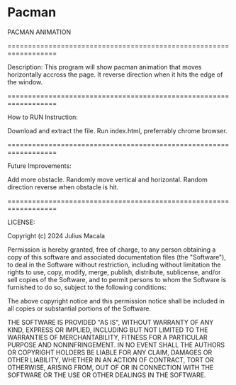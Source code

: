 # Pacman
PACMAN ANIMATION

==================================================================

Description: This program will show pacman animation that moves horizontally accross the page. It reverse direction when it hits the edge of the window.

==================================================================

How to RUN Instruction:

Download and extract the file.
Run index.html, preferrably chrome browser.

==================================================================

Future Improvements:

Add more obstacle.
Randomly move vertical and horizontal.
Random direction reverse when obstacle is hit.

==================================================================

LICENSE:

Copyright (c) 2024 Julius Macala

Permission is hereby granted, free of charge, to any person obtaining a copy of this software and associated documentation files (the "Software"), to deal in the Software without restriction, including without limitation the rights to use, copy, modify, merge, publish, distribute, sublicense, and/or sell copies of the Software, and to permit persons to whom the Software is furnished to do so, subject to the following conditions:

The above copyright notice and this permission notice shall be included in all copies or substantial portions of the Software.

THE SOFTWARE IS PROVIDED "AS IS", WITHOUT WARRANTY OF ANY KIND, EXPRESS OR IMPLIED, INCLUDING BUT NOT LIMITED TO THE WARRANTIES OF MERCHANTABILITY, FITNESS FOR A PARTICULAR PURPOSE AND NONINFRINGEMENT. IN NO EVENT SHALL THE AUTHORS OR COPYRIGHT HOLDERS BE LIABLE FOR ANY CLAIM, DAMAGES OR OTHER LIABILITY, WHETHER IN AN ACTION OF CONTRACT, TORT OR OTHERWISE, ARISING FROM, OUT OF OR IN CONNECTION WITH THE SOFTWARE OR THE USE OR OTHER DEALINGS IN THE SOFTWARE.
